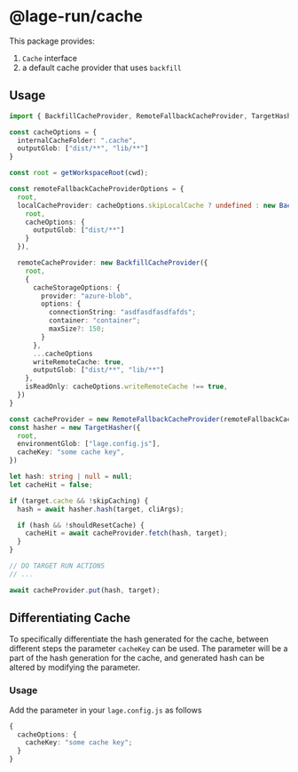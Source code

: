 # @lage-run/cache

This package provides:

1. `Cache` interface
2. a default cache provider that uses `backfill`

## Usage

```ts
import { BackfillCacheProvider, RemoteFallbackCacheProvider, TargetHasher } from "@lage-run/cache";

const cacheOptions = {
  internalCacheFolder: ".cache",
  outputGlob: ["dist/**", "lib/**"]
}

const root = getWorkspaceRoot(cwd);

const remoteFallbackCacheProviderOptions = {
  root,
  localCacheProvider: cacheOptions.skipLocalCache ? undefined : new BackfillCacheProvider({
    root,
    cacheOptions: {
      outputGlob: ["dist/**"]
    }
  }),

  remoteCacheProvider: new BackfillCacheProvider({
    root,
    {
      cacheStorageOptions: {
        provider: "azure-blob",
        options: {
          connectionString: "asdfasdfasdfafds";
          container: "container";
          maxSize?: 150;
        }
      },
      ...cacheOptions
      writeRemoteCache: true,
      outputGlob: ["dist/**", "lib/**"]
    },
    isReadOnly: cacheOptions.writeRemoteCache !== true,
  })
}

const cacheProvider = new RemoteFallbackCacheProvider(remoteFallbackCacheProviderOptions);
const hasher = new TargetHasher({
  root,
  environmentGlob: ["lage.config.js"],
  cacheKey: "some cache key",
})

let hash: string | null = null;
let cacheHit = false;

if (target.cache && !skipCaching) {
  hash = await hasher.hash(target, cliArgs);

  if (hash && !shouldResetCache) {
    cacheHit = await cacheProvider.fetch(hash, target);
  }
}

// DO TARGET RUN ACTIONS
// ...

await cacheProvider.put(hash, target);
```

## Differentiating Cache

To specifically differentiate the hash generated for the cache, between different steps the parameter `cacheKey` can be used. The parameter will be a part of the hash generation for the cache, and generated hash can be altered by modifying the parameter.

### Usage

Add the parameter in your `lage.config.js` as follows

```ts
{
  cacheOptions: {
    cacheKey: "some cache key";
  }
}
```
